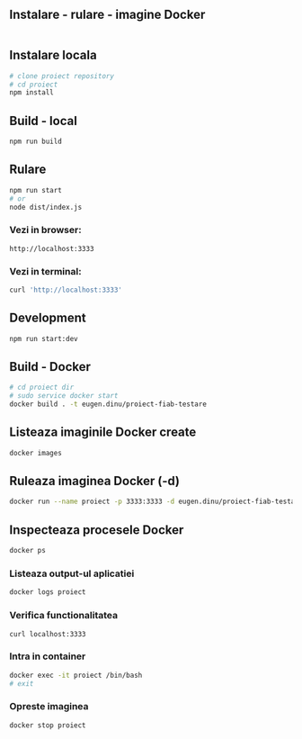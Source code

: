 ## Instalare - rulare - imagine Docker
```bash
```

## Instalare locala
```bash
# clone proiect repository
# cd proiect
npm install
```

## Build - local
```bash
npm run build
```

## Rulare
```bash
npm run start
# or
node dist/index.js
``` 

### Vezi in browser:
`http://localhost:3333`
### Vezi in terminal:
```bash
curl 'http://localhost:3333'
```

## Development
```bash
npm run start:dev
```

## Build - Docker
```bash
# cd proiect dir
# sudo service docker start
docker build . -t eugen.dinu/proiect-fiab-testare
```

## Listeaza imaginile Docker create
```bash
docker images
```

## Ruleaza imaginea Docker (-d)
```bash
docker run --name proiect -p 3333:3333 -d eugen.dinu/proiect-fiab-testare
```
## Inspecteaza procesele Docker
```bash
docker ps
```
### Listeaza output-ul aplicatiei
```bash
docker logs proiect
```
### Verifica functionalitatea
```
curl localhost:3333
```
### Intra in container
```bash
docker exec -it proiect /bin/bash
# exit
```

### Opreste imaginea
```bash
docker stop proiect
```